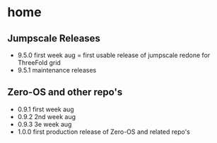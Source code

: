 # home

## Jumpscale Releases

- 9.5.0 first week aug = first usable release of jumpscale redone for ThreeFold grid
- 9.5.1 maintenance releases

## Zero-OS and other repo's

- 0.9.1 first week aug
- 0.9.2 2nd week aug
- 0.9.3 3e week aug
- 1.0.0 first production release of Zero-OS and related repo's

